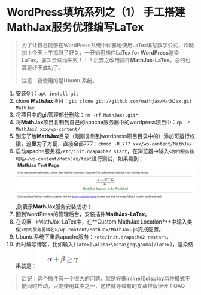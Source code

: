 # WordPress填坑系列之（1） 手工搭建MathJax服务优雅编写LaTex

> 为了让自己能够在WordPress系统中优雅地使用LaTex编写数学公式，昨晚加上今天上午捣鼓了好久，一开始用插件**LaTex for WordPress**渲染LaTex，屡次尝试均失败！！！后弃之改用插件**MathJax-LaTex**，总的也算是终于成功了。
>
> 注意：我使用的是Ubuntu系统。

1. 安装Git：`apt install git`
2. clone **MathJax**项目：`git clone git://github.com/mathjax/MathJax.git MathJax`
3. 将项目中的git管理部分删除：`rm -rf MathJax/.git*`
4. 将**MathJax**项目复制到自己的apache服务器中的wordpress项目中：`cp -r MathJax/ xxx/wp-content/`
5. 别忘了给**MathJax**目录（刚刚复制到wordpress项目目录中的）添加可运行权限，这里为了方便，直接全部777：`chmod -R 777 xxx/wp-content/MathJax`
6. 启动apache服务器`/etc/init.d/apache2 start`，在浏览器中输入`<你的服务器域名>/wp-content/MathJax/test`进行测试，如果看到：![](./res/2019-01-16/1.PNG),则表示**MathJax**服务安装成功！
7. 回到WordPress的管理后台，安装插件**MathJax-LaTex**。
8. 在设置-->MathJax-LaTex中，在**Custom MathJax Location?**中输入类似`<你的服务器域名>/wp-content/MathJax/MathJax.js`完成配置。
9. Ubuntu系统下重启apache服务：`/etc/init.d/apache2 restart`。
10. 此时编写博客，比如输入`[latex]\alpha+\beta\geq\gamma[/latex]`，渲染结果就是：![](./res/2019-01-16/2.PNG)

> 后记：这个插件有一个很大的问题，就是好像**inline**和**display**两种模式不能同时启动，只能使用其中之一，这样就导致有的文章排版很丑！QAQ